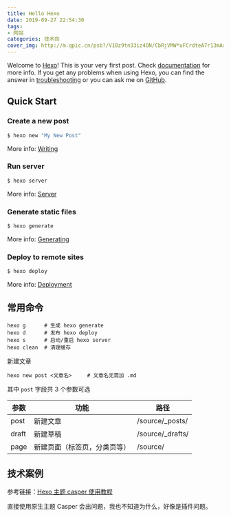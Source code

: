 ```yaml
---
title: Hello Hexo
date: 2019-09-27 22:54:30
tags:
- 网站
categories: 技术向
cover_img: http://m.qpic.cn/psb?/V10z9tn33iz4ON/CbRjVMW*uFCrdteA7r13mArSAKS.5FRjLRUBRT3g0Oc!/b/dEABAAAAAAAA&bo=3AXoAwAAAAARFxI!&rf=viewer_4
---
```


Welcome to [Hexo](https://hexo.io/)! This is your very first post. Check [documentation](https://hexo.io/docs/) for more info. If you get any problems when using Hexo, you can find the answer in [troubleshooting](https://hexo.io/docs/troubleshooting.html) or you can ask me on [GitHub](https://github.com/hexojs/hexo/issues).

## Quick Start

### Create a new post

```bash
$ hexo new "My New Post"
```

More info: [Writing](https://hexo.io/docs/writing.html)

### Run server

```bash
$ hexo server
```

More info: [Server](https://hexo.io/docs/server.html)

### Generate static files

```bash
$ hexo generate
```

More info: [Generating](https://hexo.io/docs/generating.html)

### Deploy to remote sites

```bash
$ hexo deploy
```

More info: [Deployment](https://hexo.io/docs/deployment.html)



## 常用命令

```shell
hexo g		# 生成 hexo generate
hexo d		# 发布 hexo deploy
hexo s		# 启动/重启 hexo server
hexo clean	# 清理缓存
```

新建文章

```shell
hexo new post <文章名>		# 文章名无需加 .md
```

其中 `post` 字段共 3 个参数可选

| 参数  | 功能                         | 路径             |
| ----- | ---------------------------- | ---------------- |
| post  | 新建文章                     | /source/_posts/  |
| draft | 新建草稿                     | /source/_drafts/ |
| page  | 新建页面（标签页，分类页等） | /source/         |



## 技术案例

参考链接：[Hexo 主题 casper 使用教程](https://zhih.me/hexo-casper-usage/)

直接使用原生主题 Casper 会出问题，我也不知道为什么，好像是插件问题。

